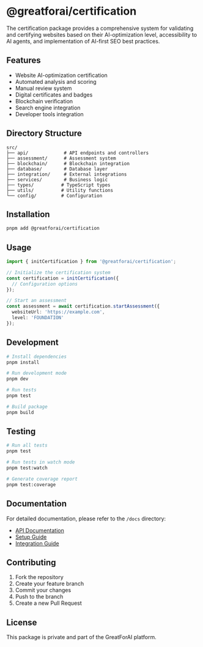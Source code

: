 # @greatforai/certification

The certification package provides a comprehensive system for validating and certifying websites based on their AI-optimization level, accessibility to AI agents, and implementation of AI-first SEO best practices.

## Features

- Website AI-optimization certification
- Automated analysis and scoring
- Manual review system
- Digital certificates and badges
- Blockchain verification
- Search engine integration
- Developer tools integration

## Directory Structure

```
src/
├── api/             # API endpoints and controllers
├── assessment/      # Assessment system
├── blockchain/      # Blockchain integration
├── database/        # Database layer
├── integration/     # External integrations
├── services/        # Business logic
├── types/          # TypeScript types
├── utils/          # Utility functions
└── config/         # Configuration
```

## Installation

```bash
pnpm add @greatforai/certification
```

## Usage

```typescript
import { initCertification } from '@greatforai/certification';

// Initialize the certification system
const certification = initCertification({
  // Configuration options
});

// Start an assessment
const assessment = await certification.startAssessment({
  websiteUrl: 'https://example.com',
  level: 'FOUNDATION'
});
```

## Development

```bash
# Install dependencies
pnpm install

# Run development mode
pnpm dev

# Run tests
pnpm test

# Build package
pnpm build
```

## Testing

```bash
# Run all tests
pnpm test

# Run tests in watch mode
pnpm test:watch

# Generate coverage report
pnpm test:coverage
```

## Documentation

For detailed documentation, please refer to the `/docs` directory:

- [API Documentation](./docs/api/README.md)
- [Setup Guide](./docs/setup/README.md)
- [Integration Guide](./docs/integration/README.md)

## Contributing

1. Fork the repository
2. Create your feature branch
3. Commit your changes
4. Push to the branch
5. Create a new Pull Request

## License

This package is private and part of the GreatForAI platform. 